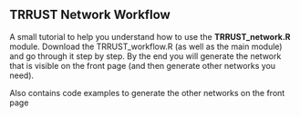 ## TRRUST  Network Workflow

A small tutorial to help you understand how to use the **TRRUST_network.R** module. Download the TRRUST_workflow.R (as well as the main module) and go through it step by step. By the end you will generate the network that is visible on the front page (and then generate other networks you need).

Also contains code examples to generate the other networks on the front page
